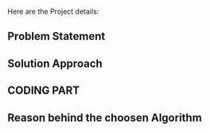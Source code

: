 Here are the Project details: 

## Problem Statement 


## Solution Approach 



## CODING PART 


## Reason behind the choosen Algorithm
